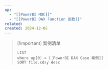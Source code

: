 ```yaml
---
up:
  - "[[PowerBI MOC]]"
  - "[[PowerBI DAX Function 函数]]"
related: 
created: 2024-12-08
---
```

 > [!important] 案例清单
> 
> 
> ```dataview
> LIST
> where up[0] = [[PowerBI DAX Case 案例]]
> SORT file.cday desc
> ```
